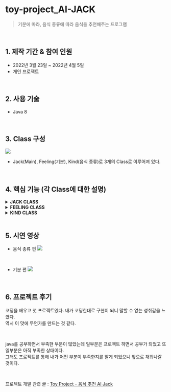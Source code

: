 # toy-project_AI-JACK
> 기분에 따라, 음식 종류에 따라 음식을 추천해주는 프로그램

<br>

## 1. 제작 기간 & 참여 인원
- 2022년 3월 23일 ~ 2022년 4월 5일
- 개인 프로젝트

</br>

## 2. 사용 기술
  - Java 8

</br>

## 3. Class 구성
![](https://velog.velcdn.com/images/jack_whiteblack/post/8d745fd3-1520-49d3-b7eb-e8f384b0014b/image.png) 
- Jack(Main), Feeling(기분), Kind(음식 종류)로 3개의 Class로 이루어져 있다.

<br>

## 4. 핵심 기능 (각 Class에 대한 설명) 

<details>
<summary><b>JACK CLASS</b></summary>
<div markdown="1">

#### 01. equalsIgnoreCase() : pushpin: [코드 확인]()
![](https://velog.velcdn.com/images/jack_whiteblack/post/74112304-740f-47ad-aabb-bd9f7e0c6908/image.png) 
- equals()와 같이 문자열을 비교할 때 사용
: equals()는 대소문자를 구분해야 하지만 equalsIgnoreCase()는 대소문자를 구분하지 않아도 되기 때문에 이것을 사용하였다.

#### 02. indexOf() : pushpin: [코드 확인]()
![](https://velog.velcdn.com/images/jack_whiteblack/post/8d1828e8-144c-4223-bd87-c24b6d2c728b/image.png)
- indexOf()의 특정 문자 위치 조회를 활용하여 특정 문자를 출력할 수 있도록 하였다.

</div>
</details>

<details>
<summary><b>FEELING CLASS</b></summary>
<div markdown="1">

#### 01. Keywords : pushpin: [코드 확인]()
![](https://velog.velcdn.com/images/jack_whiteblack/post/d3c86f9d-cbf1-4818-a5d2-777a61d7c177/image.png)

- 실제 AI Siri와 대화하듯이 프로그램이 진행되었으면 해서 질문과 대답의 키워드를 미리 입력해두었다. <br>
질문이나 대답 입력 시, 저장된 키워드가 포함되어있는 것을 확인하고 다음 코드로 넘어 갈수 있게 코드 작성을 하였다.
  <br>
  - 추후 키워드 추가 및 삭제 같은 유지보수가 용이하게 하기 위해 배열을 이용하여 데이터를 저장하였다.

#### 02. Random( ) : pushpin: [코드 확인]()
![](https://velog.velcdn.com/images/jack_whiteblack/post/f1e25d12-488a-4729-95f9-732fb7f3470e/image.png)

- Random( ) 함수를 이용해 배열 값들을 랜덤으로 출력하도록 하였다.

</div>
</details>

<details>
<summary><b>KIND CLASS</b></summary>
<div markdown="1">

#### 01. Contains( ) : pushpin: [코드 확인]()
![](https://velog.velcdn.com/images/jack_whiteblack/post/9a72c4bd-8ead-4858-bf71-2f1113de9ef2/image.png)
- indexOf() 대신 사용했던 이유
      : 특정 문자열을 더 간단하게 취할 수 있어 사용했다.
  <br>
  <br>
- equals() 대신 사용했던 이유
      : 아이폰의 Siri와 대화하는 것처럼 하고 싶었다. <br>
      equals()는 입력 시, 지정한 문자열과 정확하게 일치해야 되기 때문에 contains()를 사용하여 지정 문자열만 포함되면 자유롭게 문장 구성을 할 수 있게 하였다.

</div>
</details>

</br>

## 5. 시연 영상
- 음식 종류 편
![](https://velog.velcdn.com/images/jack_whiteblack/post/52d43bb1-b77c-449e-a9ea-fc77724f7bb9/image.gif)

<br>

- 기분 편
![](https://velog.velcdn.com/images/jack_whiteblack/post/8f92c41c-24c7-438f-9792-5257c22c2f49/image.gif)

</br>

## 6. 프로젝트 후기
코딩을 배우고 첫 프로젝트였다. 내가 코딩한대로 구현이 되니 말할 수 없는 성취감을 느꼈다. <br>
역시 이 맛에 무언가를 만드는 것 같다. 

<br>

java를 공부하면서 부족한 부분이 많았는데 일부분은 프로젝트 하면서 공부가 되었고 또 일부분은 아직 부족한 상태이다. <br>
그래도 프로젝트를 통해 내가 어떤 부분이 부족한지를 알게 되었으니 앞으로 채워나갈 것이다.

<br>

프로젝트 개발 관련 글 : [Toy Project - 음식 추천 AI Jack](https://velog.io/@jack_whiteblack/Toy-Project-%EC%9D%8C%EC%8B%9D-%EC%B6%94%EC%B2%9C-AI-Jack)
